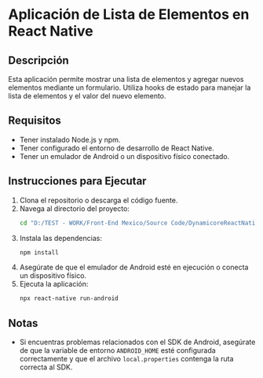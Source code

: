# Aplicación de Lista de Elementos en React Native

## Descripción
Esta aplicación permite mostrar una lista de elementos y agregar nuevos elementos mediante un formulario. Utiliza hooks de estado para manejar la lista de elementos y el valor del nuevo elemento.

## Requisitos
- Tener instalado Node.js y npm.
- Tener configurado el entorno de desarrollo de React Native.
- Tener un emulador de Android o un dispositivo físico conectado.

## Instrucciones para Ejecutar
1. Clona el repositorio o descarga el código fuente.
2. Navega al directorio del proyecto:
   ```bash
   cd "D:/TEST - WORK/Front-End Mexico/Source Code/DynamicoreReactNative"
   ```
3. Instala las dependencias:
   ```bash
   npm install
   ```
4. Asegúrate de que el emulador de Android esté en ejecución o conecta un dispositivo físico.
5. Ejecuta la aplicación:
   ```bash
   npx react-native run-android
   ```

## Notas
- Si encuentras problemas relacionados con el SDK de Android, asegúrate de que la variable de entorno `ANDROID_HOME` esté configurada correctamente y que el archivo `local.properties` contenga la ruta correcta al SDK.
